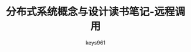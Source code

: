 ---
layout: post
title: "分布式系统概念与设计读书笔记-远程调用"
author: "keys961"
comments: true
typora-root-url: ./
---
